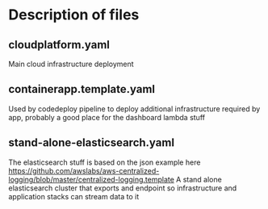 # Description of files

## cloudplatform.yaml
Main cloud infrastructure deployment
## containerapp.template.yaml
Used by codedeploy pipeline to deploy additional infrastructure required by app, probably a good place for the dashboard lambda stuff
## stand-alone-elasticsearch.yaml
The elasticsearch stuff is based on the json example here https://github.com/awslabs/aws-centralized-logging/blob/master/centralized-logging.template 
A stand alone elasticsearch cluster that exports and endpoint so infrastructure and application stacks can stream data to it
